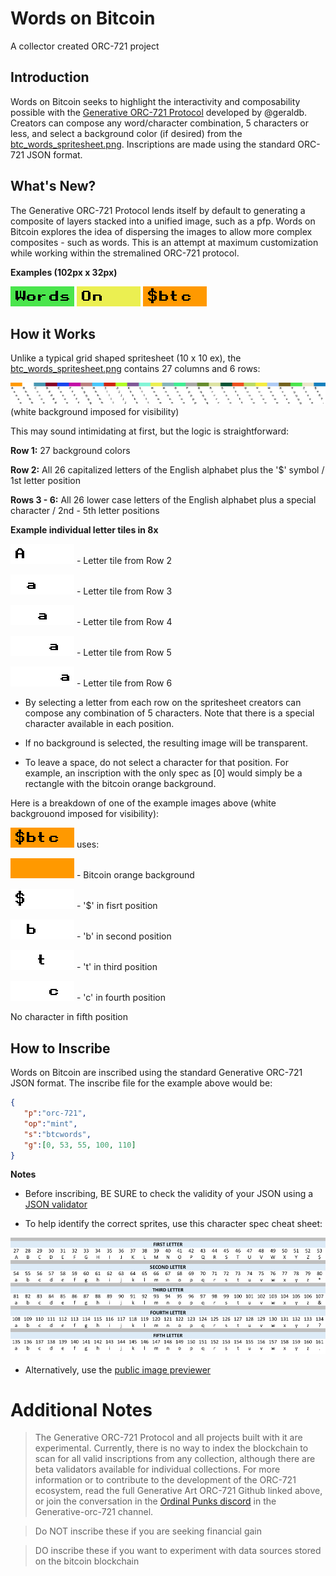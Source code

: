 # Words on Bitcoin
A collector created ORC-721 project

## Introduction
Words on Bitcoin seeks to highlight the interactivity and composability possible with the [Generative ORC-721 Protocol](https://github.com/ordbase/generative-orc-721) developed by 
@geraldb. Creators can compose any word/character combination, 5 characters or less, and select a background color (if desired) from the [btc_words_spritesheet.png](./btc_words_spritesheet.png). Inscriptions are made using the standard ORC-721 JSON format.


## What's New?
The Generative ORC-721 Protocol lends itself by default to generating a composite of layers stacked into a unified image, such as a pfp. Words on Bitcoin explores the idea of dispersing the images to allow more complex composites - such as words. This is an attempt at maximum customization while working within the stremalined ORC-721 protocol.


**Examples (102px x 32px)**

![image_file](./tmp/btcwords_24_49_68_98_111_153.png)
![image file](./tmp/btcwords_12_41_67_107_134_161.png)
![image file](./tmp/btcwords_0_53_55_100_110_161.png)


## How it Works
Unlike a typical grid shaped spritesheet (10 x 10 ex), the [btc_words_spritesheet.png](./btc_words_spritesheet.png) contains 27 columns and 6 rows:

![image file](./demo_images/btc_words_spritesheet_wtbg.png)
(white background imposed for visibility)


This may sound intimidating at first, but the logic is straightforward:

**Row 1:**        27 background colors

**Row 2:**        All 26 capitalized letters of the English alphabet plus the '$' symbol / 1st letter position

**Rows 3 - 6:**   All 26 lower case letters of the English alphabet plus a special character / 2nd - 5th letter positions


**Example individual letter tiles in 8x**

![image file](./demo_images/tile0001.png) - Letter tile from Row 2

![image file](./demo_images/tile0002.png) - Letter tile from Row 3

![image file](./demo_images/tile0003.png) - Letter tile from Row 4

![image file](./demo_images/tile0004.png) - Letter tile from Row 5

![image file](./demo_images/tile0005.png) - Letter tile from Row 6

- By selecting a letter from each row on the spritesheet creators can compose any combination of 5 characters. Note that there is a special character available in each position. 

- If no background is selected, the resulting image will be transparent. 

- To leave a space, do not select a character for that position. For example, an inscription with the only spec as [0] would simply be a rectangle with the bitcoin orange background.



Here is a breakdown of one of the example images above (white backgrouond imposed for visibility):


![image file](./tmp/btcwords_0_53_55_100_110_161.png) uses:


![image file](./spritesheet_images/image_0.png) - Bitcoin orange background

![image file](./demo_images/tile0026_wtbg.png) - '$' in fisrt position

![image file](./demo_images/tile0028_wtbg.png) - 'b' in second position

![image file](./demo_images/tile0073_wtbg.png) - 't' in third position

![image file](./demo_images/tile0083_wtbg.png) - 'c' in fourth position

No character in fifth position

## How to Inscribe
Words on Bitcoin are inscribed using the standard Generative ORC-721 JSON format. The inscribe file for the example above would be: 
```json
{
   "p":"orc-721",
   "op":"mint",
   "s":"btcwords",
   "g":[0, 53, 55, 100, 110]
}
```
**Notes**
- Before inscribing, BE SURE to check the validity of your JSON using a [JSON validator](https://jsonlint.com/)

- To help identify the correct sprites, use this character spec cheat sheet:

![image_file](./letter_specs.png)

- Alternatively, use the [public image previewer](https://ordbase.github.io/generative-orc-721/btcwords/)

# Additional Notes

> The Generative ORC-721 Protocol and all projects built with it are experimental. Currently, there is no way to index the blockchain to scan for all valid inscriptions from any collection, although there are beta validators available for individual collections. For more information or to contribute to the development of the ORC-721 ecosystem, read the full Generative Art ORC-721 Github linked above, or join the conversation in the [Ordinal Punks discord](https://discord.gg/FTW9UDqv) in the Generative-orc-721 channel.

> Do NOT inscribe these if you are seeking financial gain

> DO inscribe these if you want to experiment with data sources stored on the bitcoin blockchain

